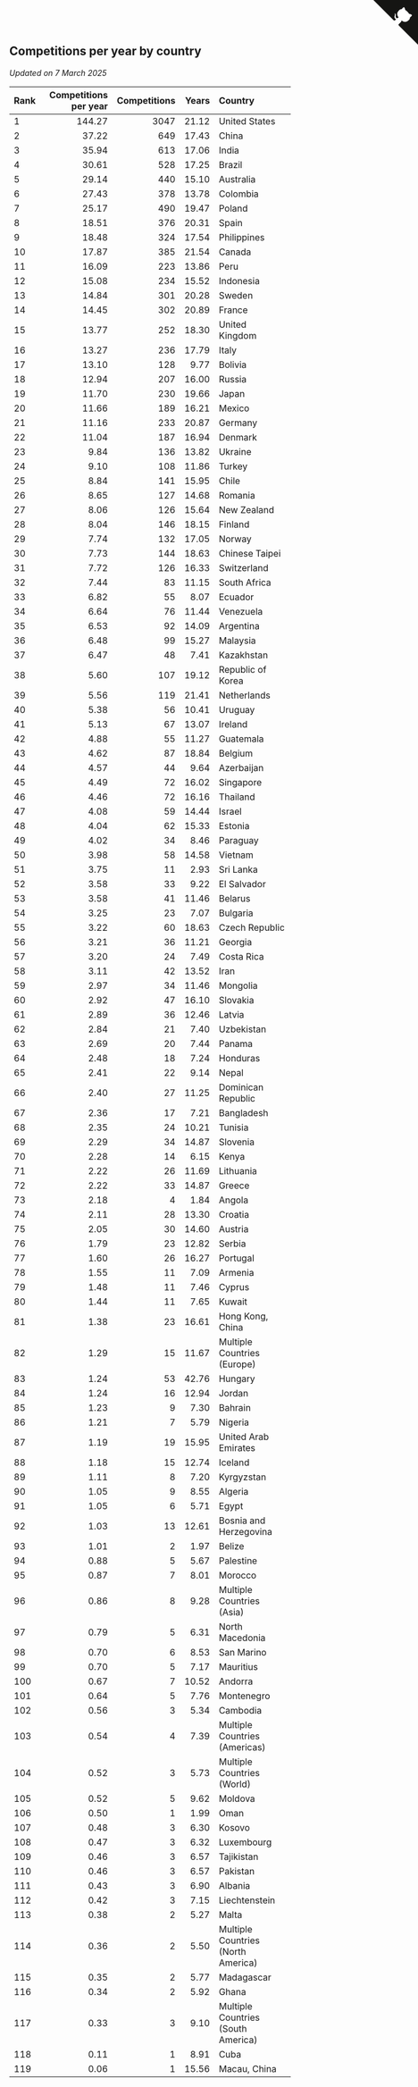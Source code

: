 ## Competitions per year by country

*Updated on  7 March 2025*

| Rank | Competitions per year | Competitions | Years | Country |
| :--- | ---: | ---: | ---: | :--- |
| 1 | 144.27 | 3047 | 21.12 | United States |
| 2 | 37.22 | 649 | 17.43 | China |
| 3 | 35.94 | 613 | 17.06 | India |
| 4 | 30.61 | 528 | 17.25 | Brazil |
| 5 | 29.14 | 440 | 15.10 | Australia |
| 6 | 27.43 | 378 | 13.78 | Colombia |
| 7 | 25.17 | 490 | 19.47 | Poland |
| 8 | 18.51 | 376 | 20.31 | Spain |
| 9 | 18.48 | 324 | 17.54 | Philippines |
| 10 | 17.87 | 385 | 21.54 | Canada |
| 11 | 16.09 | 223 | 13.86 | Peru |
| 12 | 15.08 | 234 | 15.52 | Indonesia |
| 13 | 14.84 | 301 | 20.28 | Sweden |
| 14 | 14.45 | 302 | 20.89 | France |
| 15 | 13.77 | 252 | 18.30 | United Kingdom |
| 16 | 13.27 | 236 | 17.79 | Italy |
| 17 | 13.10 | 128 | 9.77 | Bolivia |
| 18 | 12.94 | 207 | 16.00 | Russia |
| 19 | 11.70 | 230 | 19.66 | Japan |
| 20 | 11.66 | 189 | 16.21 | Mexico |
| 21 | 11.16 | 233 | 20.87 | Germany |
| 22 | 11.04 | 187 | 16.94 | Denmark |
| 23 | 9.84 | 136 | 13.82 | Ukraine |
| 24 | 9.10 | 108 | 11.86 | Turkey |
| 25 | 8.84 | 141 | 15.95 | Chile |
| 26 | 8.65 | 127 | 14.68 | Romania |
| 27 | 8.06 | 126 | 15.64 | New Zealand |
| 28 | 8.04 | 146 | 18.15 | Finland |
| 29 | 7.74 | 132 | 17.05 | Norway |
| 30 | 7.73 | 144 | 18.63 | Chinese Taipei |
| 31 | 7.72 | 126 | 16.33 | Switzerland |
| 32 | 7.44 | 83 | 11.15 | South Africa |
| 33 | 6.82 | 55 | 8.07 | Ecuador |
| 34 | 6.64 | 76 | 11.44 | Venezuela |
| 35 | 6.53 | 92 | 14.09 | Argentina |
| 36 | 6.48 | 99 | 15.27 | Malaysia |
| 37 | 6.47 | 48 | 7.41 | Kazakhstan |
| 38 | 5.60 | 107 | 19.12 | Republic of Korea |
| 39 | 5.56 | 119 | 21.41 | Netherlands |
| 40 | 5.38 | 56 | 10.41 | Uruguay |
| 41 | 5.13 | 67 | 13.07 | Ireland |
| 42 | 4.88 | 55 | 11.27 | Guatemala |
| 43 | 4.62 | 87 | 18.84 | Belgium |
| 44 | 4.57 | 44 | 9.64 | Azerbaijan |
| 45 | 4.49 | 72 | 16.02 | Singapore |
| 46 | 4.46 | 72 | 16.16 | Thailand |
| 47 | 4.08 | 59 | 14.44 | Israel |
| 48 | 4.04 | 62 | 15.33 | Estonia |
| 49 | 4.02 | 34 | 8.46 | Paraguay |
| 50 | 3.98 | 58 | 14.58 | Vietnam |
| 51 | 3.75 | 11 | 2.93 | Sri Lanka |
| 52 | 3.58 | 33 | 9.22 | El Salvador |
| 53 | 3.58 | 41 | 11.46 | Belarus |
| 54 | 3.25 | 23 | 7.07 | Bulgaria |
| 55 | 3.22 | 60 | 18.63 | Czech Republic |
| 56 | 3.21 | 36 | 11.21 | Georgia |
| 57 | 3.20 | 24 | 7.49 | Costa Rica |
| 58 | 3.11 | 42 | 13.52 | Iran |
| 59 | 2.97 | 34 | 11.46 | Mongolia |
| 60 | 2.92 | 47 | 16.10 | Slovakia |
| 61 | 2.89 | 36 | 12.46 | Latvia |
| 62 | 2.84 | 21 | 7.40 | Uzbekistan |
| 63 | 2.69 | 20 | 7.44 | Panama |
| 64 | 2.48 | 18 | 7.24 | Honduras |
| 65 | 2.41 | 22 | 9.14 | Nepal |
| 66 | 2.40 | 27 | 11.25 | Dominican Republic |
| 67 | 2.36 | 17 | 7.21 | Bangladesh |
| 68 | 2.35 | 24 | 10.21 | Tunisia |
| 69 | 2.29 | 34 | 14.87 | Slovenia |
| 70 | 2.28 | 14 | 6.15 | Kenya |
| 71 | 2.22 | 26 | 11.69 | Lithuania |
| 72 | 2.22 | 33 | 14.87 | Greece |
| 73 | 2.18 | 4 | 1.84 | Angola |
| 74 | 2.11 | 28 | 13.30 | Croatia |
| 75 | 2.05 | 30 | 14.60 | Austria |
| 76 | 1.79 | 23 | 12.82 | Serbia |
| 77 | 1.60 | 26 | 16.27 | Portugal |
| 78 | 1.55 | 11 | 7.09 | Armenia |
| 79 | 1.48 | 11 | 7.46 | Cyprus |
| 80 | 1.44 | 11 | 7.65 | Kuwait |
| 81 | 1.38 | 23 | 16.61 | Hong Kong, China |
| 82 | 1.29 | 15 | 11.67 | Multiple Countries (Europe) |
| 83 | 1.24 | 53 | 42.76 | Hungary |
| 84 | 1.24 | 16 | 12.94 | Jordan |
| 85 | 1.23 | 9 | 7.30 | Bahrain |
| 86 | 1.21 | 7 | 5.79 | Nigeria |
| 87 | 1.19 | 19 | 15.95 | United Arab Emirates |
| 88 | 1.18 | 15 | 12.74 | Iceland |
| 89 | 1.11 | 8 | 7.20 | Kyrgyzstan |
| 90 | 1.05 | 9 | 8.55 | Algeria |
| 91 | 1.05 | 6 | 5.71 | Egypt |
| 92 | 1.03 | 13 | 12.61 | Bosnia and Herzegovina |
| 93 | 1.01 | 2 | 1.97 | Belize |
| 94 | 0.88 | 5 | 5.67 | Palestine |
| 95 | 0.87 | 7 | 8.01 | Morocco |
| 96 | 0.86 | 8 | 9.28 | Multiple Countries (Asia) |
| 97 | 0.79 | 5 | 6.31 | North Macedonia |
| 98 | 0.70 | 6 | 8.53 | San Marino |
| 99 | 0.70 | 5 | 7.17 | Mauritius |
| 100 | 0.67 | 7 | 10.52 | Andorra |
| 101 | 0.64 | 5 | 7.76 | Montenegro |
| 102 | 0.56 | 3 | 5.34 | Cambodia |
| 103 | 0.54 | 4 | 7.39 | Multiple Countries (Americas) |
| 104 | 0.52 | 3 | 5.73 | Multiple Countries (World) |
| 105 | 0.52 | 5 | 9.62 | Moldova |
| 106 | 0.50 | 1 | 1.99 | Oman |
| 107 | 0.48 | 3 | 6.30 | Kosovo |
| 108 | 0.47 | 3 | 6.32 | Luxembourg |
| 109 | 0.46 | 3 | 6.57 | Tajikistan |
| 110 | 0.46 | 3 | 6.57 | Pakistan |
| 111 | 0.43 | 3 | 6.90 | Albania |
| 112 | 0.42 | 3 | 7.15 | Liechtenstein |
| 113 | 0.38 | 2 | 5.27 | Malta |
| 114 | 0.36 | 2 | 5.50 | Multiple Countries (North America) |
| 115 | 0.35 | 2 | 5.77 | Madagascar |
| 116 | 0.34 | 2 | 5.92 | Ghana |
| 117 | 0.33 | 3 | 9.10 | Multiple Countries (South America) |
| 118 | 0.11 | 1 | 8.91 | Cuba |
| 119 | 0.06 | 1 | 15.56 | Macau, China |


<a href="https://github.com/JustinTimeCuber/wca_statistics" class="github-corner" aria-label="View source on Github"><svg width="80" height="80" viewBox="0 0 250 250" style="fill:#151513; color:#fff; position: absolute; top: 0; border: 0; right: 0;" aria-hidden="true"><path d="M0,0 L115,115 L130,115 L142,142 L250,250 L250,0 Z"></path><path d="M128.3,109.0 C113.8,99.7 119.0,89.6 119.0,89.6 C122.0,82.7 120.5,78.6 120.5,78.6 C119.2,72.0 123.4,76.3 123.4,76.3 C127.3,80.9 125.5,87.3 125.5,87.3 C122.9,97.6 130.6,101.9 134.4,103.2" fill="currentColor" style="transform-origin: 130px 106px;" class="octo-arm"></path><path d="M115.0,115.0 C114.9,115.1 118.7,116.5 119.8,115.4 L133.7,101.6 C136.9,99.2 139.9,98.4 142.2,98.6 C133.8,88.0 127.5,74.4 143.8,58.0 C148.5,53.4 154.0,51.2 159.7,51.0 C160.3,49.4 163.2,43.6 171.4,40.1 C171.4,40.1 176.1,42.5 178.8,56.2 C183.1,58.6 187.2,61.8 190.9,65.4 C194.5,69.0 197.7,73.2 200.1,77.6 C213.8,80.2 216.3,84.9 216.3,84.9 C212.7,93.1 206.9,96.0 205.4,96.6 C205.1,102.4 203.0,107.8 198.3,112.5 C181.9,128.9 168.3,122.5 157.7,114.1 C157.9,116.9 156.7,120.9 152.7,124.9 L141.0,136.5 C139.8,137.7 141.6,141.9 141.8,141.8 Z" fill="currentColor" class="octo-body"></path></svg></a><style>.github-corner:hover .octo-arm{animation:octocat-wave 560ms ease-in-out}@keyframes octocat-wave{0%,100%{transform:rotate(0)}20%,60%{transform:rotate(-25deg)}40%,80%{transform:rotate(10deg)}}@media (max-width:500px){.github-corner:hover .octo-arm{animation:none}.github-corner .octo-arm{animation:octocat-wave 560ms ease-in-out}}</style>
